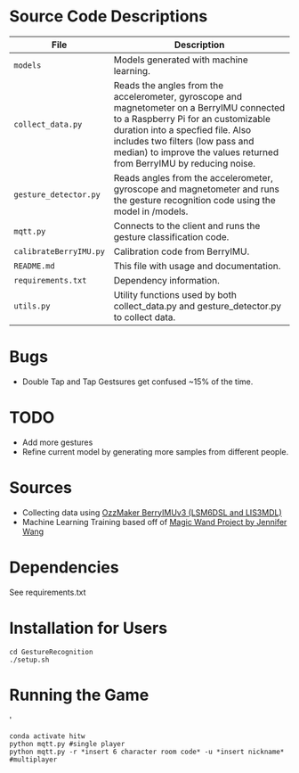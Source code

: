 # Source Code Descriptions
| File | Description |
| --- | --- |
| `models` | Models generated with machine learning. |
| `collect_data.py` | Reads the angles from the accelerometer, gyroscope and magnetometer on a BerryIMU connected to a Raspberry Pi for an customizable duration into a specfied file. Also includes two filters (low pass and median) to improve the values returned from BerryIMU by reducing noise. |
| `gesture_detector.py` | Reads angles from the accelerometer, gyroscope and magnetometer and runs the gesture recognition code using the model in /models. |
| `mqtt.py` | Connects to the client and runs the gesture classification code. |
| `calibrateBerryIMU.py` | Calibration code from BerryIMU. |
| `README.md` | This file with usage and documentation. |
| `requirements.txt` | Dependency information. |
| `utils.py` | Utility functions used by both collect_data.py and gesture_detector.py to collect data. |

# Bugs 
- Double Tap and Tap Gestsures get confused ~15% of the time. 

# TODO
- Add more gestures 
- Refine current model by generating more samples from different people. 

# Sources
- Collecting data using [OzzMaker BerryIMUv3 (LSM6DSL and LIS3MDL)](http://ozzmaker.com/berryimu) 
- Machine Learning Training based off of [Magic Wand Project by Jennifer Wang](https://github.com/jewang/gesture-demo)

# Dependencies 
See requirements.txt

# Installation for Users 
```
cd GestureRecognition 
./setup.sh
```

# Running the Game
'
```
conda activate hitw
python mqtt.py #single player 
python mqtt.py -r *insert 6 character room code* -u *insert nickname* #multiplayer
```


